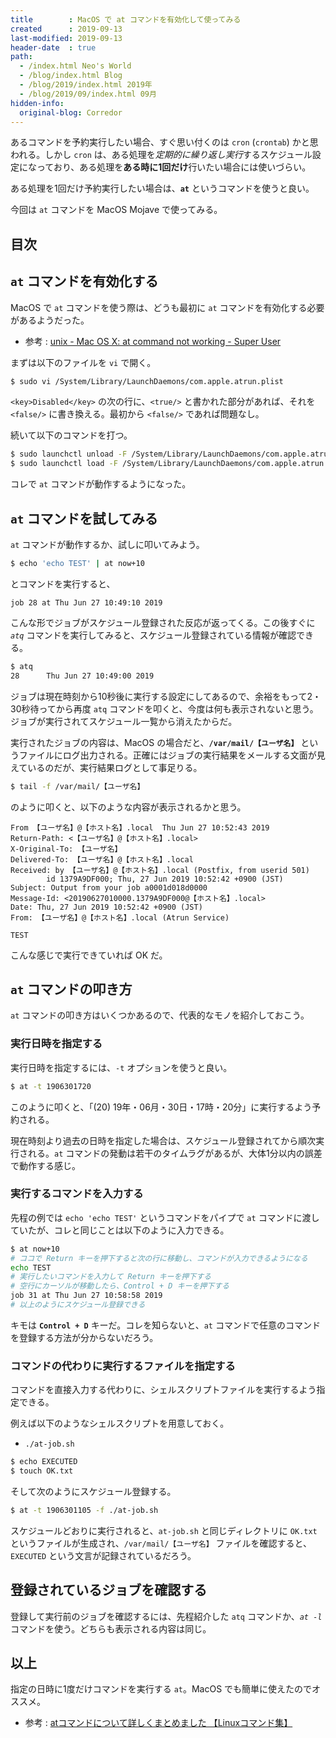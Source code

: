 ```yaml
---
title        : MacOS で at コマンドを有効化して使ってみる
created      : 2019-09-13
last-modified: 2019-09-13
header-date  : true
path:
  - /index.html Neo's World
  - /blog/index.html Blog
  - /blog/2019/index.html 2019年
  - /blog/2019/09/index.html 09月
hidden-info:
  original-blog: Corredor
---
```


あるコマンドを予約実行したい場合、すぐ思い付くのは `cron` (`crontab`) かと思われる。しかし `cron` は、ある処理を*定期的に繰り返し実行*するスケジュール設定になっており、ある処理を**ある時に1回だけ**行いたい場合には使いづらい。

ある処理を1回だけ予約実行したい場合は、**`at`** というコマンドを使うと良い。

今回は `at` コマンドを MacOS Mojave で使ってみる。

## 目次

## `at` コマンドを有効化する

MacOS で `at` コマンドを使う際は、どうも最初に `at` コマンドを有効化する必要があるようだった。

- 参考 : [unix - Mac OS X: at command not working - Super User](https://superuser.com/questions/43678/mac-os-x-at-command-not-working/146199#146199)

まずは以下のファイルを `vi` で開く。

```bash
$ sudo vi /System/Library/LaunchDaemons/com.apple.atrun.plist
```

`<key>Disabled</key>` の次の行に、`<true/>` と書かれた部分があれば、それを `<false/>` に書き換える。最初から `<false/>` であれば問題なし。

続いて以下のコマンドを打つ。

```bash
$ sudo launchctl unload -F /System/Library/LaunchDaemons/com.apple.atrun.plist
$ sudo launchctl load -F /System/Library/LaunchDaemons/com.apple.atrun.plist
```

コレで `at` コマンドが動作するようになった。

## `at` コマンドを試してみる

`at` コマンドが動作するか、試しに叩いてみよう。

```bash
$ echo 'echo TEST' | at now+10
```

とコマンドを実行すると、

```
job 28 at Thu Jun 27 10:49:10 2019
```

こんな形でジョブがスケジュール登録された反応が返ってくる。この後すぐに *`atq`* コマンドを実行してみると、スケジュール登録されている情報が確認できる。

```bash
$ atq
28      Thu Jun 27 10:49:00 2019
```

ジョブは現在時刻から10秒後に実行する設定にしてあるので、余裕をもって2・30秒待ってから再度 `atq` コマンドを叩くと、今度は何も表示されないと思う。ジョブが実行されてスケジュール一覧から消えたからだ。

実行されたジョブの内容は、MacOS の場合だと、**`/var/mail/【ユーザ名】`** というファイルにログ出力される。正確にはジョブの実行結果をメールする文面が見えているのだが、実行結果ログとして事足りる。

```bash
$ tail -f /var/mail/【ユーザ名】
```

のように叩くと、以下のような内容が表示されるかと思う。

```
From 【ユーザ名】@【ホスト名】.local  Thu Jun 27 10:52:43 2019
Return-Path: <【ユーザ名】@【ホスト名】.local>
X-Original-To: 【ユーザ名】
Delivered-To: 【ユーザ名】@【ホスト名】.local
Received: by 【ユーザ名】@【ホスト名】.local (Postfix, from userid 501)
        id 1379A9DF000; Thu, 27 Jun 2019 10:52:42 +0900 (JST)
Subject: Output from your job a0001d018d0000
Message-Id: <20190627010000.1379A9DF000@【ホスト名】.local>
Date: Thu, 27 Jun 2019 10:52:42 +0900 (JST)
From: 【ユーザ名】@【ホスト名】.local (Atrun Service)

TEST
```

こんな感じで実行できていれば OK だ。

## `at` コマンドの叩き方

`at` コマンドの叩き方はいくつかあるので、代表的なモノを紹介しておこう。

### 実行日時を指定する

実行日時を指定するには、`-t` オプションを使うと良い。

```bash
$ at -t 1906301720
```

このように叩くと、「(20) 19年・06月・30日・17時・20分」に実行するよう予約される。

現在時刻より過去の日時を指定した場合は、スケジュール登録されてから順次実行される。`at` コマンドの発動は若干のタイムラグがあるが、大体1分以内の誤差で動作する感じ。

### 実行するコマンドを入力する

先程の例では `echo 'echo TEST'` というコマンドをパイプで `at` コマンドに渡していたが、コレと同じことは以下のように入力できる。

```bash
$ at now+10
# ココで Return キーを押下すると次の行に移動し、コマンドが入力できるようになる
echo TEST
# 実行したいコマンドを入力して Return キーを押下する
# 空行にカーソルが移動したら、Control + D キーを押下する
job 31 at Thu Jun 27 10:58:58 2019
# 以上のようにスケジュール登録できる
```

キモは **`Control + D`** キーだ。コレを知らないと、`at` コマンドで任意のコマンドを登録する方法が分からないだろう。

### コマンドの代わりに実行するファイルを指定する

コマンドを直接入力する代わりに、シェルスクリプトファイルを実行するよう指定できる。

例えば以下のようなシェルスクリプトを用意しておく。

- `./at-job.sh`

```bash
$ echo EXECUTED
$ touch OK.txt
```

そして次のようにスケジュール登録する。

```bash
$ at -t 1906301105 -f ./at-job.sh
```

スケジュールどおりに実行されると、`at-job.sh` と同じディレクトリに `OK.txt` というファイルが生成され、`/var/mail/【ユーザ名】` ファイルを確認すると、`EXECUTED` という文言が記録されているだろう。

## 登録されているジョブを確認する

登録して実行前のジョブを確認するには、先程紹介した `atq` コマンドか、*`at -l`* コマンドを使う。どちらも表示される内容は同じ。

## 以上

指定の日時に1度だけコマンドを実行する `at`。MacOS でも簡単に使えたのでオススメ。

- 参考 : [atコマンドについて詳しくまとめました 【Linuxコマンド集】](https://eng-entrance.com/linux-command-at)
